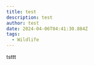 ```yaml
---
title: test
description: test
author: test
date: 2024-04-06T04:41:30.884Z
tags:
  - Wildlife
---
```

t﻿sttt